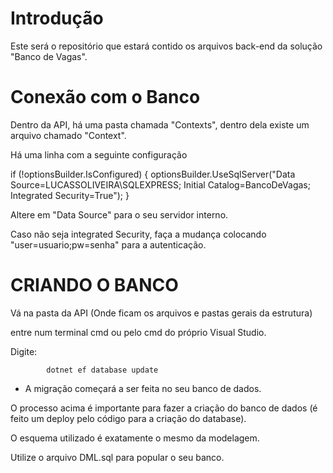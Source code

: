 
# Introdução

Este será o repositório que estará contido os arquivos back-end da solução "Banco de Vagas".

# Conexão com o Banco

Dentro da API, há uma pasta chamada "Contexts", dentro dela existe um arquivo chamado "Context".

Há uma linha com a seguinte configuração

if (!optionsBuilder.IsConfigured)
    {
        optionsBuilder.UseSqlServer("Data Source=LUCASSOLIVEIRA\\SQLEXPRESS; Initial Catalog=BancoDeVagas; Integrated Security=True");
    }

Altere em "Data Source" para o seu servidor interno. 

Caso não seja integrated Security, faça a mudança colocando "user=usuario;pw=senha" para a autenticação. 


# CRIANDO O BANCO

Vá na pasta da API (Onde ficam os arquivos e pastas gerais da estrutura)

entre num terminal cmd ou pelo cmd do próprio Visual Studio.

Digite: 

            dotnet ef database update


- A migração começará a ser feita no seu banco de dados.

O processo acima é importante para fazer a criação do banco de dados (é feito um deploy pelo código para a criação do database).

O esquema utilizado é exatamente o mesmo da modelagem. 

Utilize o arquivo DML.sql para popular o seu banco.